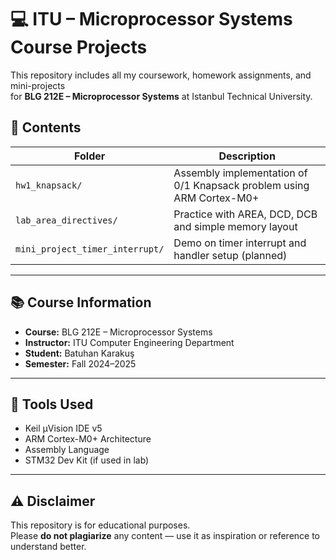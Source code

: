 # 💻 ITU – Microprocessor Systems Course Projects

This repository includes all my coursework, homework assignments, and mini-projects  
for **BLG 212E – Microprocessor Systems** at Istanbul Technical University.

## 📁 Contents

| Folder | Description |
|--------|-------------|
| `hw1_knapsack/` | Assembly implementation of 0/1 Knapsack problem using ARM Cortex-M0+ |
| `lab_area_directives/` | Practice with AREA, DCD, DCB and simple memory layout |
| `mini_project_timer_interrupt/` | Demo on timer interrupt and handler setup (planned) |

---

## 📚 Course Information

- **Course:** BLG 212E – Microprocessor Systems  
- **Instructor:** ITU Computer Engineering Department  
- **Student:** Batuhan Karakuş  
- **Semester:** Fall 2024–2025

---

## 📌 Tools Used

- Keil µVision IDE v5  
- ARM Cortex-M0+ Architecture  
- Assembly Language  
- STM32 Dev Kit (if used in lab)

---

## ⚠️ Disclaimer

This repository is for educational purposes.  
Please **do not plagiarize** any content — use it as inspiration or reference to understand better.
